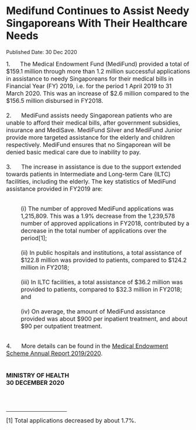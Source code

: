 <html>
    <meta http-equiv="Content-Type" content="text/html; charset=utf-8"/>
    <meta charset="utf-8"/>
    <title>Medifund Continues to Assist Needy Singaporeans With Their Healthcare Needs</title>
    <body><h1>Medifund Continues to Assist Needy Singaporeans With Their Healthcare Needs</h1>
    <p>Published Date: 30 Dec 2020</p> <p><span style="font-size: 16px;">1.&nbsp; &nbsp; &nbsp;&nbsp;The Medical Endowment Fund (MediFund) provided a total of $159.1 million through more than 1.2 million successful applications in assistance to needy Singaporeans for their medical bills in Financial Year (FY) 2019, i.e. for the period 1 April 2019 to 31 March 2020. This was an increase of $2.6 million compared to the $156.5 million disbursed in FY2018.<br><br>2.&nbsp; &nbsp; &nbsp;&nbsp;MediFund assists needy Singaporean patients who are unable to afford their medical bills, after government subsidies, insurance and MediSave. MediFund Silver and MediFund Junior provide more targeted assistance for the elderly and children respectively. MediFund ensures that no Singaporean will be denied basic medical care due to inability to pay.<br><br>3.&nbsp; &nbsp; &nbsp;&nbsp;The increase in assistance is due to the support extended towards patients in Intermediate and Long-term Care (ILTC) facilities, including the elderly. The key statistics of MediFund assistance provided in FY2019 are:<br><br></span></p> <p style="margin-left: 40px;"><span style="font-size: 16px;">(i) The number of approved MediFund applications was 1,215,809. This was a 1.9% decrease from the 1,239,578 number of approved applications in FY2018, contributed by a decrease in the total number of applications over the period[1];<br><br>(ii) In public hospitals and institutions, a total assistance of $122.8 million was provided to patients, compared to $124.2 million in FY2018;<br><br>(iii) In ILTC facilities, a total assistance of $36.2 million was provided to patients, compared to $32.3 million in FY2018; and<br><br>(iv) On average, the amount of MediFund assistance provided was about $900 per inpatient treatment, and about $90 per outpatient treatment.<br><br></span></p> <p><span style="font-size: 16px;">4.&nbsp; &nbsp; &nbsp;&nbsp;More details can be found in the <a href="https://www.moh.gov.sg/docs/librariesprovider5/default-document-library/medical-endowment-scheme-annual-report-fy2019-2020" title="" class="" target=""><span style="text-decoration: underline;">Medical Endowment Scheme Annual Report 2019/2020</span></a>.<br><br><br></span><strong style="font-size: 16px;">MINISTRY OF HEALTH<br></strong><strong style="font-size: 16px;">30 DECEMBER 2020</strong></p> <div><span style="font-size: 16px;"><br><br clear="all"> </span><hr align="left" size="1" width="33%"> <div id="ftn1"> <p><span style="font-size: 16px;">[1] Total applications decreased by about 1.7%.</span></p> </div> </div></body>
</html>